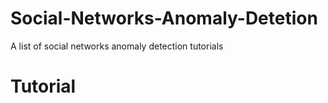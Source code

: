 # Social-Networks-Anomaly-Detetion
A list of  social networks anomaly detection tutorials
# Tutorial


